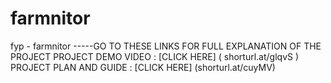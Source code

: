 # farmnitor
fyp - farmnitor
-----GO TO THESE LINKS FOR FULL EXPLANATION OF THE PROJECT
PROJECT DEMO VIDEO : [CLICK HERE] ( shorturl.at/glqvS )
PROJECT PLAN AND GUIDE : [CLICK HERE] (shorturl.at/cuyMV)
